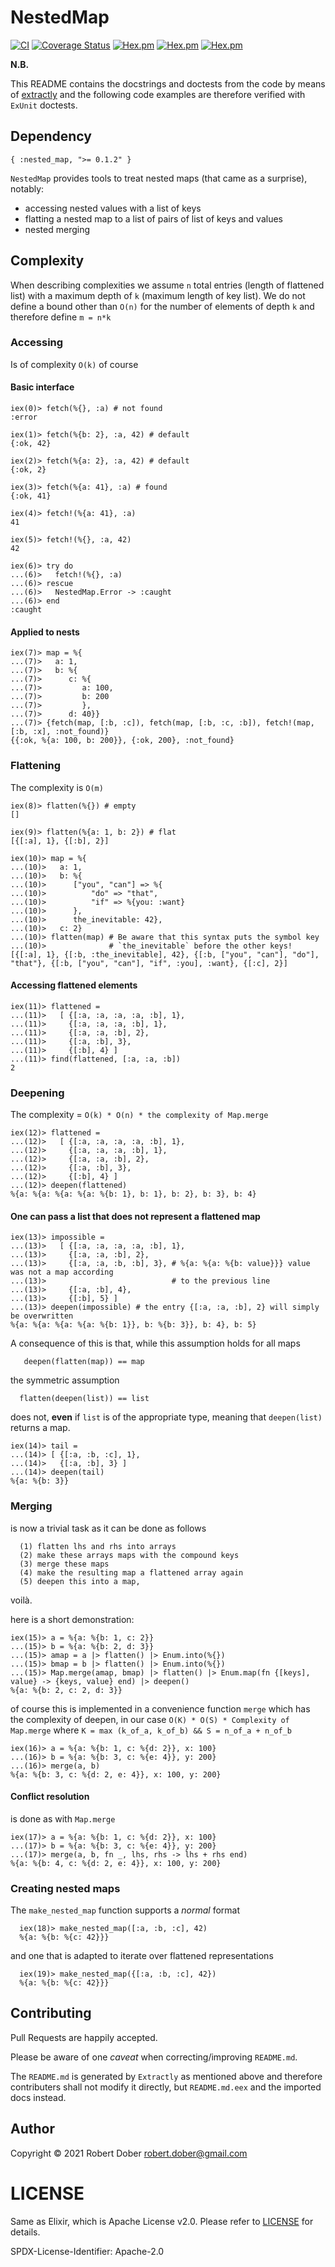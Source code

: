 
<!--
DO NOT EDIT THIS FILE
It has been generated from the template `README.md.eex` by Extractly (https://github.com/RobertDober/extractly.git)
and any changes you make in this file will most likely be lost
-->

# NestedMap

[![CI](https://github.com/RobertDober/nested_map/actions/workflows/ci.yml/badge.svg)](https://github.com/RobertDober/nested_map/actions/workflows/ci.yml)
[![Coverage Status](https://coveralls.io/repos/github/RobertDober/nested_map/badge.svg?branch=main)](https://coveralls.io/github/RobertDober/nested_map?branch=main)
[![Hex.pm](https://img.shields.io/hexpm/v/nested_map.svg)](https://hex.pm/packages/nested_map)
[![Hex.pm](https://img.shields.io/hexpm/dw/nested_map.svg)](https://hex.pm/packages/nested_map)
[![Hex.pm](https://img.shields.io/hexpm/dt/nested_map.svg)](https://hex.pm/packages/nested_map)


**N.B.**

This README contains the docstrings and doctests from the code by means of [extractly](https://hex.pm/packages/extractly)
and the following code examples are therefore verified with `ExUnit` doctests.

## Dependency

    { :nested_map, ">= 0.1.2" }

  `NestedMap` provides tools to treat nested maps (that came as a surprise),
  notably:

  - accessing nested values with a list of keys
  - flatting a nested map to a list of pairs of list of keys and values
  - nested merging

## Complexity

  When describing complexities we assume `n` total entries (length of flattened list) with
  a maximum depth of `k` (maximum length of key list). We do not define a bound other than
  `O(n)` for the number of elements of depth `k` and therefore define `m = n*k`

### Accessing

  Is of complexity `O(k)` of course

#### Basic interface

    iex(0)> fetch(%{}, :a) # not found
    :error

    iex(1)> fetch(%{b: 2}, :a, 42) # default
    {:ok, 42}

    iex(2)> fetch(%{a: 2}, :a, 42) # default
    {:ok, 2}

    iex(3)> fetch(%{a: 41}, :a) # found
    {:ok, 41}

    iex(4)> fetch!(%{a: 41}, :a)
    41

    iex(5)> fetch!(%{}, :a, 42)
    42

    iex(6)> try do
    ...(6)>   fetch!(%{}, :a)
    ...(6)> rescue
    ...(6)>   NestedMap.Error -> :caught
    ...(6)> end
    :caught

#### Applied to nests

    iex(7)> map = %{
    ...(7)>   a: 1,
    ...(7)>   b: %{
    ...(7)>      c: %{
    ...(7)>         a: 100,
    ...(7)>         b: 200
    ...(7)>         },
    ...(7)>      d: 40}}
    ...(7)> {fetch(map, [:b, :c]), fetch(map, [:b, :c, :b]), fetch!(map, [:b, :x], :not_found)}
    {{:ok, %{a: 100, b: 200}}, {:ok, 200}, :not_found}



### Flattening

  The complexity is `O(m)`

    iex(8)> flatten(%{}) # empty
    []

    iex(9)> flatten(%{a: 1, b: 2}) # flat
    [{[:a], 1}, {[:b], 2}]

    iex(10)> map = %{
    ...(10)>   a: 1,
    ...(10)>   b: %{
    ...(10)>      ["you", "can"] => %{
    ...(10)>          "do" => "that",
    ...(10)>          "if" => %{you: :want}
    ...(10)>      },
    ...(10)>      the_inevitable: 42},
    ...(10)>   c: 2}
    ...(10)> flatten(map) # Be aware that this syntax puts the symbol key
    ...(10)>              # `the_inevitable` before the other keys!
    [{[:a], 1}, {[:b, :the_inevitable], 42}, {[:b, ["you", "can"], "do"], "that"}, {[:b, ["you", "can"], "if", :you], :want}, {[:c], 2}]

#### Accessing flattened elements

    iex(11)> flattened =
    ...(11)>   [ {[:a, :a, :a, :a, :b], 1},
    ...(11)>     {[:a, :a, :a, :b], 1},
    ...(11)>     {[:a, :a, :b], 2},
    ...(11)>     {[:a, :b], 3},
    ...(11)>     {[:b], 4} ]
    ...(11)> find(flattened, [:a, :a, :b])
    2


### Deepening

  The complexity = `O(k) * O(n) * the complexity of Map.merge`

    iex(12)> flattened =
    ...(12)>   [ {[:a, :a, :a, :a, :b], 1},
    ...(12)>     {[:a, :a, :a, :b], 1},
    ...(12)>     {[:a, :a, :b], 2},
    ...(12)>     {[:a, :b], 3},
    ...(12)>     {[:b], 4} ]
    ...(12)> deepen(flattened)
    %{a: %{a: %{a: %{a: %{b: 1}, b: 1}, b: 2}, b: 3}, b: 4}

#### One can pass a list that does not represent a flattened map

    iex(13)> impossible =
    ...(13)>   [ {[:a, :a, :a, :a, :b], 1},
    ...(13)>     {[:a, :a, :b], 2},
    ...(13)>     {[:a, :a, :b, :b], 3}, # %{a: %{a: %{b: value}}} value was not a map according
    ...(13)>                            # to the previous line
    ...(13)>     {[:a, :b], 4},
    ...(13)>     {[:b], 5} ]
    ...(13)> deepen(impossible) # the entry {[:a, :a, :b], 2} will simply be overwritten
    %{a: %{a: %{a: %{a: %{b: 1}}, b: %{b: 3}}, b: 4}, b: 5}

  A consequence of this is that, while this assumption holds for all maps

       deepen(flatten(map)) == map

  the symmetric assumption

      flatten(deepen(list)) == list

  does not, **even** if `list` is of the appropriate type, meaning that
  `deepen(list)` returns a map.

    iex(14)> tail =
    ...(14)> [ {[:a, :b, :c], 1},
    ...(14)>   {[:a, :b], 3} ]
    ...(14)> deepen(tail)
    %{a: %{b: 3}}

  ### Merging

  is now a trivial task as it can be done as follows

      (1) flatten lhs and rhs into arrays
      (2) make these arrays maps with the compound keys
      (3) merge these maps
      (4) make the resulting map a flattened array again
      (5) deepen this into a map,

  voilà.

  here is a short demonstration:

    iex(15)> a = %{a: %{b: 1, c: 2}}
    ...(15)> b = %{a: %{b: 2, d: 3}}
    ...(15)> amap = a |> flatten() |> Enum.into(%{})
    ...(15)> bmap = b |> flatten() |> Enum.into(%{})
    ...(15)> Map.merge(amap, bmap) |> flatten() |> Enum.map(fn {[keys], value} -> {keys, value} end) |> deepen()
    %{a: %{b: 2, c: 2, d: 3}}

  of course this is implemented in a convenience function `merge` which has the complexity of deepen, in our case
  `O(K) * O(S) * Complexity of Map.merge` where `K = max (k_of_a, k_of_b) && S = n_of_a + n_of_b` 

    iex(16)> a = %{a: %{b: 1, c: %{d: 2}}, x: 100}
    ...(16)> b = %{a: %{b: 3, c: %{e: 4}}, y: 200}
    ...(16)> merge(a, b)
    %{a: %{b: 3, c: %{d: 2, e: 4}}, x: 100, y: 200}

  #### Conflict resolution

  is done as with `Map.merge`

    iex(17)> a = %{a: %{b: 1, c: %{d: 2}}, x: 100}
    ...(17)> b = %{a: %{b: 3, c: %{e: 4}}, y: 200}
    ...(17)> merge(a, b, fn _, lhs, rhs -> lhs + rhs end)
    %{a: %{b: 4, c: %{d: 2, e: 4}}, x: 100, y: 200}

  ### Creating nested maps

  The `make_nested_map` function supports a _normal_ format

      iex(18)> make_nested_map([:a, :b, :c], 42)
      %{a: %{b: %{c: 42}}}

  and one that is adapted to iterate over flattened representations

      iex(19)> make_nested_map({[:a, :b, :c], 42})
      %{a: %{b: %{c: 42}}}





## Contributing

Pull Requests are happily accepted.

Please be aware of one _caveat_ when correcting/improving `README.md`.

The `README.md` is generated by `Extractly` as mentioned above and therefore contributers shall not modify it directly, but
`README.md.eex` and the imported docs instead.


## Author

Copyright © 2021 Robert Dober robert.dober@gmail.com

# LICENSE

Same as Elixir, which is Apache License v2.0. Please refer to [LICENSE](LICENSE) for details.

SPDX-License-Identifier: Apache-2.0
